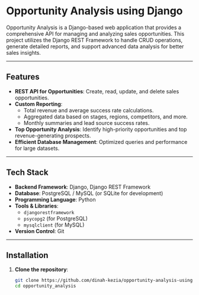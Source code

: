 # Opportunity Analysis using Django 

Opportunity Analysis is a Django-based web application that provides a comprehensive API for managing and analyzing sales opportunities. This project utilizes the Django REST Framework to handle CRUD operations, generate detailed reports, and support advanced data analysis for better sales insights.

---

## Features

- **REST API for Opportunities**: Create, read, update, and delete sales opportunities.
- **Custom Reporting**: 
  - Total revenue and average success rate calculations.
  - Aggregated data based on stages, regions, competitors, and more.
  - Monthly summaries and lead source success rates.
- **Top Opportunity Analysis**: Identify high-priority opportunities and top revenue-generating prospects.
- **Efficient Database Management**: Optimized queries and performance for large datasets.

---

## Tech Stack

- **Backend Framework**: Django, Django REST Framework
- **Database**: PostgreSQL / MySQL (or SQLite for development)
- **Programming Language**: Python
- **Tools & Libraries**: 
  - `djangorestframework`
  - `psycopg2` (for PostgreSQL)
  - `mysqlclient` (for MySQL)
- **Version Control**: Git

---

## Installation

1. **Clone the repository**:
   ```bash
   git clone https://github.com/dinah-kezia/opportunity-analysis-using-Django.git
   cd opportunity_analysis
